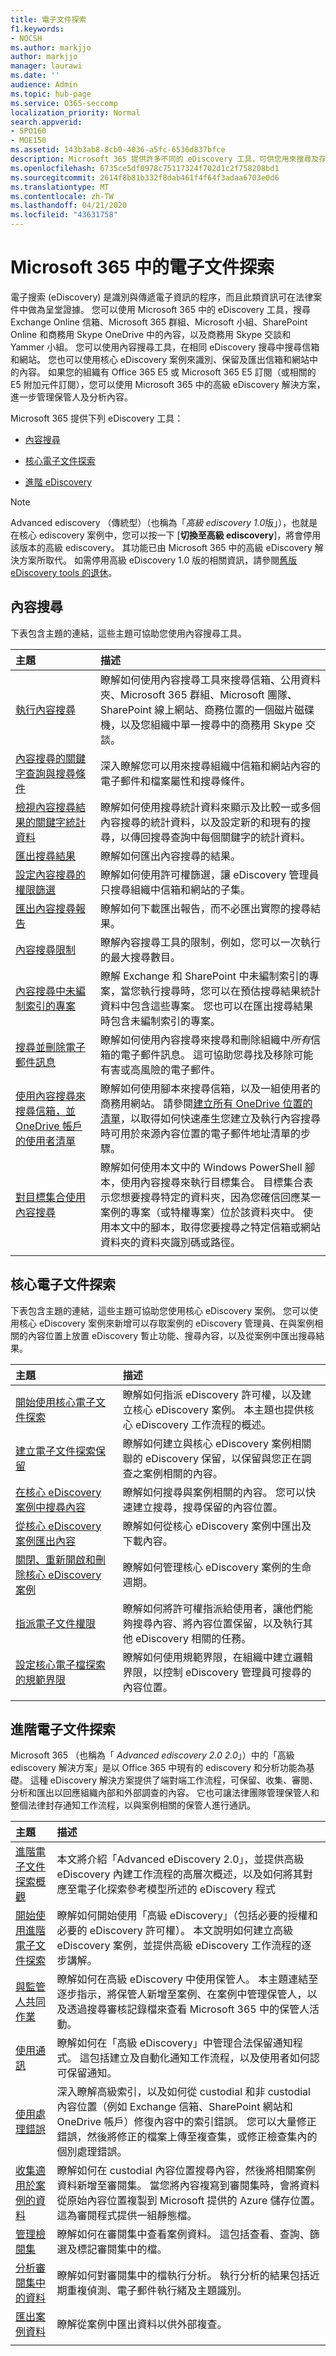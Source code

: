 ```yaml
---
title: 電子文件探索
f1.keywords:
- NOCSH
ms.author: markjjo
author: markjjo
manager: laurawi
ms.date: ''
audience: Admin
ms.topic: hub-page
ms.service: O365-seccomp
localization_priority: Normal
search.appverid:
- SPO160
- MOE150
ms.assetid: 143b3ab8-8cb0-4036-a5fc-6536d837bfce
description: Microsoft 365 提供許多不同的 eDiscovery 工具，可供您用來搜尋及存放位於不同位置的內容，例如 Exchange 信箱、SharePoint 和 OneDrive 商務網站、Microsoft 365 群組和商務用 Skype 交談。
ms.openlocfilehash: 6735ce5df0978c75117324f702d1c2f758208bd1
ms.sourcegitcommit: 2614f8b81b332f8dab461f4f64f3adaa6703e0d6
ms.translationtype: MT
ms.contentlocale: zh-TW
ms.lasthandoff: 04/21/2020
ms.locfileid: "43631758"
---
```

# <a name="ediscovery-in-microsoft-365"></a>Microsoft 365 中的電子文件探索

電子搜索 (eDiscovery) 是識別與傳遞電子資訊的程序，而且此類資訊可在法律案件中做為呈堂證據。 您可以使用 Microsoft 365 中的 eDiscovery 工具，搜尋 Exchange Online 信箱、Microsoft 365 群組、Microsoft 小組、SharePoint Online 和商務用 Skype OneDrive 中的內容，以及商務用 Skype 交談和 Yammer 小組。 您可以使用內容搜尋工具，在相同 eDiscovery 搜尋中搜尋信箱和網站。 您也可以使用核心 eDiscovery 案例來識別、保留及匯出信箱和網站中的內容。 如果您的組織有 Office 365 E5 或 Microsoft 365 E5 訂閱（或相關的 E5 附加元件訂閱），您可以使用 Microsoft 365 中的高級 eDiscovery 解決方案，進一步管理保管人及分析內容。
  
Microsoft 365 提供下列 eDiscovery 工具：
  
- [內容搜尋](#content-search)

- [核心電子文件探索](#core-ediscovery)

- [進階 eDiscovery](#advanced-ediscovery)

> [!NOTE]
> Advanced ediscovery （傳統型）（也稱為「*高級 ediscovery 1.0*版」），也就是在核心 ediscovery 案例中，您可以按一下 [**切換至高級 ediscovery**]，將會停用該版本的高級 ediscovery。 其功能已由 Microsoft 365 中的高級 eDiscovery 解決方案所取代。 如需停用高級 eDiscovery 1.0 版的相關資訊，請參閱[舊版 eDiscovery tools 的退休](legacy-ediscovery-retirement.md#advanced-ediscovery-v10)。

## <a name="content-search"></a>內容搜尋

下表包含主題的連結，這些主題可協助您使用內容搜尋工具。
  
|**主題**|**描述**|
|:-----|:-----|
|[執行內容搜尋](content-search.md) <br/> |瞭解如何使用內容搜尋工具來搜尋信箱、公用資料夾、Microsoft 365 群組、Microsoft 團隊、SharePoint 線上網站、商務位置的一個磁片磁碟機，以及您組織中單一搜尋中的商務用 Skype 交談。  <br/> |
|[內容搜尋的關鍵字查詢與搜尋條件](keyword-queries-and-search-conditions.md) <br/> |深入瞭解您可以用來搜尋組織中信箱和網站內容的電子郵件和檔案屬性和搜尋條件。  <br/> |
|[檢視內容搜尋結果的關鍵字統計資料](view-keyword-statistics-for-content-search.md) <br/> |瞭解如何使用搜尋統計資料來顯示及比較一或多個內容搜尋的統計資料，以及設定新的和現有的搜尋，以傳回搜尋查詢中每個關鍵字的統計資料。  <br/> |
|[匯出搜尋結果](export-search-results.md) <br/> |瞭解如何匯出內容搜尋的結果。  <br/> |
|[設定內容搜尋的權限篩選](permissions-filtering-for-content-search.md) <br/> |瞭解如何使用許可權篩選，讓 eDiscovery 管理員只搜尋組織中信箱和網站的子集。  <br/> |
|[匯出內容搜尋報告](export-a-content-search-report.md) <br/> |瞭解如何下載匯出報告，而不必匯出實際的搜尋結果。  <br/> |
|[內容搜尋限制](limits-for-content-search.md) <br/> |瞭解內容搜尋工具的限制，例如，您可以一次執行的最大搜尋數目。  <br/> |
|[內容搜尋中未編制索引的專案](partially-indexed-items-in-content-search.md) <br/> |瞭解 Exchange 和 SharePoint 中未編制索引的專案，當您執行搜尋時，您可以在預估搜尋結果統計資料中包含這些專案。 您也可以在匯出搜尋結果時包含未編制索引的專案。  <br/> |
|[搜尋並刪除電子郵件訊息](search-for-and-delete-messages-in-your-organization.md) <br/> |瞭解如何使用內容搜尋來搜尋和刪除組織中*所有*信箱的電子郵件訊息。 這可協助您尋找及移除可能有害或高風險的電子郵件。  <br/> |
|[使用內容搜尋來搜尋信箱，並 OneDrive 帳戶的使用者清單](search-the-mailbox-and-onedrive-for-business-for-a-list-of-users.md) <br/> |瞭解如何使用腳本來搜尋信箱，以及一組使用者的商務用網站。 請參閱[建立所有 OneDrive 位置的清單](https://docs.microsoft.com/onedrive/list-onedrive-urls)，以取得如何快速產生您建立及執行內容搜尋時可用於來源內容位置的電子郵件地址清單的步驟。  <br/> |
|[對目標集合使用內容搜尋](use-content-search-for-targeted-collections.md) <br/> |瞭解如何使用本文中的 Windows PowerShell 腳本，使用內容搜尋來執行目標集合。 目標集合表示您想要搜尋特定的資料夾，因為您確信回應某一案例的專案（或特權專案）位於該資料夾中。 使用本文中的腳本，取得您要搜尋之特定信箱或網站資料夾的資料夾識別碼或路徑。  <br/> |
|||
  
## <a name="core-ediscovery"></a>核心電子文件探索

下表包含主題的連結，這些主題可協助您使用核心 eDiscovery 案例。 您可以使用核心 eDiscovery 案例來新增可以存取案例的 eDiscovery 管理員、在與案例相關的內容位置上放置 eDiscovery 暫止功能、搜尋內容，以及從案例中匯出搜尋結果。
  
|**主題**|**描述**|
|:-----|:-----|
|[開始使用核心電子文件探索](get-started-core-ediscovery.md) |瞭解如何指派 eDiscovery 許可權，以及建立核心 eDiscovery 案例。 本主題也提供核心 eDiscovery 工作流程的概述。<br/> |
|[建立電子文件探索保留](create-ediscovery-holds.md)|瞭解如何建立與核心 eDiscovery 案例相關聯的 eDiscovery 保留，以保留與您正在調查之案例相關的內容。|
|[在核心 eDiscovery 案例中搜尋內容](search-for-content-in-core-ediscovery.md)|瞭解如何搜尋與案例相關的內容。 您可以快速建立搜尋，搜尋保留的內容位置。|
|[從核心 eDiscovery 案例匯出內容](export-content-in-core-ediscovery.md)|瞭解如何從核心 eDiscovery 案例中匯出及下載內容。|
|[關閉、重新開啟和刪除核心 eDiscovery 案例](close-reopen-delete-core-ediscovery-cases.md)|瞭解如何管理核心 eDiscovery 案例的生命週期。|
|[指派電子文件權限](assign-ediscovery-permissions.md)|瞭解如何將許可權指派給使用者，讓他們能夠搜尋內容、將內容位置保留，以及執行其他 eDiscovery 相關的任務。|
|[設定核心電子檔探索的規範界限](set-up-compliance-boundaries.md)|瞭解如何使用規範界限，在組織中建立邏輯界限，以控制 eDiscovery 管理員可搜尋的內容位置。|
|||
  
## <a name="advanced-ediscovery"></a>進階電子文件探索

Microsoft 365 （也稱為「 *Advanced ediscovery 2.0 2.0*」）中的「高級 ediscovery 解決方案」是以 Office 365 中現有的 ediscovery 和分析功能為基礎。 這種 eDiscovery 解決方案提供了端對端工作流程，可保留、收集、審閱、分析和匯出以回應組織內部和外部調查的內容。 它也可讓法律團隊管理保管人和整個法律封存通知工作流程，以與案例相關的保管人進行通訊。

|**主題**|**描述**|
|:-----|:-----|
|[進階電子文件探索概觀](overview-ediscovery-20.md)|本文將介紹「Advanced eDiscovery 2.0」，並提供高級 eDiscovery 內建工作流程的高層次概述，以及如何將其對應至電子化探索參考模型所述的 eDiscovery 程式|.
|[開始使用進階電子文件探索](get-started-with-advanced-ediscovery.md)|瞭解如何開始使用「高級 eDiscovery」（包括必要的授權和必要的 eDiscovery 許可權）。 本文說明如何建立高級 eDiscovery 案例，並提供高級 eDiscovery 工作流程的逐步講解。|
|[與監管人共同作業](managing-custodians.md)|瞭解如何在高級 eDiscovery 中使用保管人。 本主題連結至逐步指示，將保管人新增至案例、在案例中管理保管人，以及透過搜尋審核記錄檔來查看 Microsoft 365 中的保管人活動。|
|[使用通訊](managing-custodian-communications.md)|瞭解如何在「高級 eDiscovery」中管理合法保留通知程式。 這包括建立及自動化通知工作流程，以及使用者如何認可保留通知。
|[使用處理錯誤](processing-data-for-case.md)|深入瞭解高級索引，以及如何從 custodial 和非 custodial 內容位置（例如 Exchange 信箱、SharePoint 網站和 OneDrive 帳戶）修復內容中的索引錯誤。 您可以大量修正錯誤，然後將修正的檔案上傳至複查集，或修正檢查集內的個別處理錯誤。|
|[收集適用於案例的資料](collecting-data-for-ediscovery.md)|瞭解如何在 custodial 內容位置搜尋內容，然後將相關案例資料新增至審閱集。 當您將內容複寫到審閱集時，會將資料從原始內容位置複製到 Microsoft 提供的 Azure 儲存位置。 這為審閱程式提供一組靜態檔。|
|[管理檢閱集](managing-review-sets.md)|瞭解如何在審閱集中查看案例資料。 這包括查看、查詢、篩選及標記審閱集中的檔。
|[分析審閱集中的資料](analyzing-data-in-review-set.md)|瞭解如何對審閱集中的檔執行分析。 執行分析的結果包括近期重複偵測、電子郵件執行緒及主題識別。|
|[匯出案例資料](exporting-data-ediscover20.md)|瞭解從案例中匯出資料以供外部複查。|
|||
